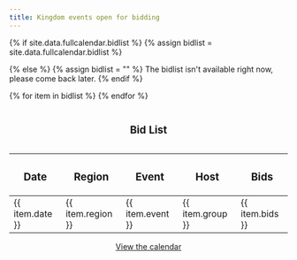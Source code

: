```yaml
---
title: Kingdom events open for bidding
---
```



{% if site.data.fullcalendar.bidlist %}
  {% assign bidlist = site.data.fullcalendar.bidlist %}

{% else %}
  {% assign bidlist  = "" %}
	The bidlist isn't available right now, please come back later.
{% endif %}

<table>

  <caption><h3>Bid List</h3></caption>
  
  <thead>
    <tr>
      <th scope="col"><strong><h3>Date</h3></strong></th>
      <th scope="col"><strong><h3>Region</h3></strong></th>
      <th scope="col"><strong><h3>Event</h3></strong></th>
      <th scope="col"><strong><h3>Host</h3></strong></th>
      <th scope="col"><strong><h3>Bids</h3></strong></th>
    </tr>
  </thead>
{% for item in bidlist %}
    <tr>
	<td>{{ item.date  }}</td>
	<td>{{ item.region }}</td>
	<td>{{ item.event }}</td>
	<td>{{ item.group }}</td>
	<td>{{ item.bids }}</td>
    </tr>
{% endfor %}

</table>

<div style="text-align: center">
  <a href="{{ site.baseurl }}{% link events/calendar.html %}" class="btn btn--primary">View the calendar</a>
</div>
